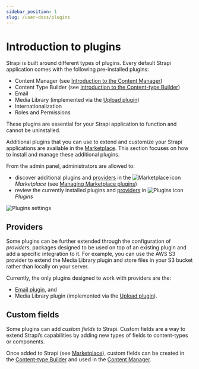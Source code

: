 ```yaml
---
sidebar_position: 1
slug: /user-docs/plugins
---
```


# Introduction to plugins

Strapi is built around different types of plugins. Every default Strapi application comes with the following pre-installed plugins:

* Content Manager (see [Introduction to the Content Manager](/user-docs/content-manager/introduction-to-content-manager/))
* Content Type Builder (see [Introduction to the Content-type Builder](/user-docs/content-type-builder/))
* Email
* Media Library (implemented via the [Upload plugin](/dev-docs/plugins/upload/))
* Internationalization
* Roles and Permissions

These plugins are essential for your Strapi application to function and cannot be uninstalled.

Additional plugins that you can use to extend and customize your Strapi applications are available in the [Marketplace](../plugins/installing-plugins-via-marketplace.md). This section focuses on how to install and manage these additional plugins.

From the admin panel, administrators are allowed to:

- discover additional plugins and [providers](#providers) in the ![Marketplace icon](/img/assets/icons/marketplace.svg) _Marketplace_ (see [Managing Marketplace plugins](./installing-plugins-via-marketplace.md))
- review the currently installed plugins and [providers](#providers) in ![Plugins icon](/img/assets/icons/plugins.svg) _Plugins_

![Plugins settings](/img/assets/plugins/plugins-settings.png)

## Providers

Some plugins can be further extended through the configuration of _providers_, packages designed to be used on top of an existing plugin and add a specific integration to it. For example, you can use the AWS S3 provider to extend the Media Library plugin and store files in your S3 bucket rather than locally on your server.

Currently, the only plugins designed to work with providers are the:

* [Email plugin](/dev-docs/plugins/email/), and
* Media Library plugin (implemented via the [Upload plugin](/dev-docs/plugins/upload/)).

## Custom fields

Some plugins can add _custom fields_ to Strapi. Custom fields are a way to extend Strapi’s capabilities by adding new types of fields to content-types or components.

Once added to Strapi (see [Marketplace](./installing-plugins-via-marketplace.md)), custom fields can be created in the [Content-type Builder](/user-docs/content-types-builder/configuring-fields-content-type#custom-fields) and used in the [Content Manager](/user-docs/content-manager/writing-content/).

